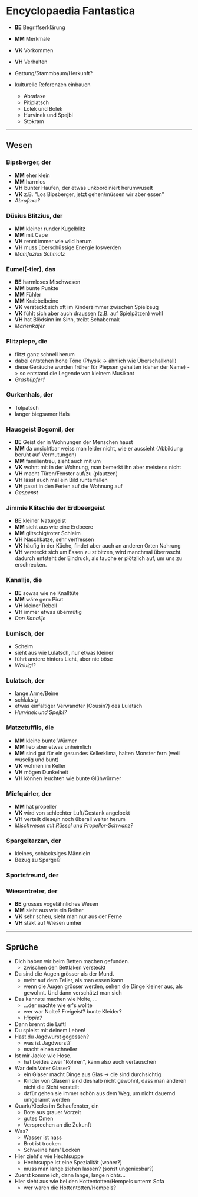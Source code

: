 # Encyclopaedia Fantastica

* __BE__ Begriffserklärung
* __MM__ Merkmale
* __VK__ Vorkommen
* __VH__ Verhalten
* Gattung/Stammbaum/Herkunft?

* kulturelle Referenzen einbauen
	* Abrafaxe
	* Pitiplatsch
	* Lolek und Bolek
	* Hurvinek und Spejbl
	* Stokram

---

## Wesen
### Bipsberger, der
* __MM__ eher klein
* __MM__ harmlos
* __VH__ bunter Haufen, der etwas unkoordiniert herumwuselt
* __VK__ z.B. "Los Bipsberger, jetzt gehen/müssen wir aber essen"
* _Abrafaxe?_

### Düsius Blitzius, der
* __MM__ kleiner runder Kugelblitz
* __MM__ mit Cape
* __VH__ rennt immer wie wild herum
* __VH__ muss überschüssige Energie loswerden
* _Mamfuzius Schmatz_

### Eumel(-tier), das
* __BE__ harmloses Mischwesen
* __MM__ bunte Punkte
* __MM__ Fühler
* __MM__ Krabbelbeine
* __VK__ versteckt sich oft im Kinderzimmer zwischen Spielzeug
* __VK__ fühlt sich aber auch draussen (z.B. auf Spielpätzen) wohl
* __VH__ hat Blödsinn im Sinn, treibt Schabernak
* _Marienkäfer_

### Flitzpiepe, die
* flitzt ganz schnell herum
* dabei entstehen hohe Töne (Physik -> ähnlich wie Überschallknall)
* diese Geräuche wurden früher für Piepsen gehalten (daher der Name) -> so entstand die Legende von kleinem Musikant
* _Grashüpfer?_

### Gurkenhals, der
* Tolpatsch
* langer biegsamer Hals

### Hausgeist Bogomil, der
* __BE__ Geist der in Wohnungen der Menschen haust
* __MM__ da unsichtbar weiss man leider nicht, wie er aussieht (Abbildung beruht auf Vermutungen)
* __MM__ familientreu, zieht auch mit um
* __VK__ wohnt mit in der Wohnung, man bemerkt ihn aber meistens nicht
* __VH__ macht Türen/Fenster auf/zu (plautzen)
* __VH__ lässt auch mal ein Bild runterfallen
* __VH__ passt in den Ferien auf die Wohnung auf
* _Gespenst_

### Jimmie Klitschie der Erdbeergeist
* __BE__ kleiner Naturgeist
* __MM__ sieht aus wie eine Erdbeere
* __MM__ glitschig/roter Schleim
* __VH__ Naschkatze, sehr verfressen
* __VK__ häufig in der Küche, findet aber auch an anderen Orten Nahrung
* __VH__ versteckt sich um Essen zu stibitzen, wird manchmal überrascht. dadurch entsteht der Eindruck, als tauche er plötzlich auf, um uns zu erschrecken.

### Kanallje, die
* __BE__ sowas wie ne Knalltüte
* __MM__ wäre gern Pirat
* __VH__ kleiner Rebell
* __VH__ immer etwas übermütig
* _Don Kanallje_

### Lumisch, der
* Schelm
* sieht aus wie Lulatsch, nur etwas kleiner
* führt andere hinters Licht, aber nie böse
* _Waluigi?_

### Lulatsch, der
* lange Arme/Beine
* schlaksig
* etwas einfältiger Verwandter (Cousin?) des Lulatsch
* _Hurvinek und Spejbl?_

### Matzetufflis, die
* __MM__ kleine bunte Würmer
* __MM__ lieb aber etwas unheimlich
* __MM__ sind gut für ein gesundes Kellerklima, halten Monster fern (weil wuselig und bunt)
* __VK__ wohnen im Keller
* __VH__ mögen Dunkelheit
* __VH__ können leuchten wie bunte Glühwürmer

### Miefquirler, der
* __MM__ hat propeller
* __VK__ wird von schlechter Luft/Gestank angelockt
* __VH__ verteilt diese/n noch überall weiter herum
* _Mischwesen mit Rüssel und Propeller-Schwanz?_

### Spargeltarzan, der
* kleines, schlacksiges Männlein
* Bezug zu Spargel?

### Sportsfreund, der

### Wiesentreter, der
* __BE__ grosses vogelähnliches Wesen
* __MM__ sieht aus wie ein Reiher
* __VK__ sehr scheu, sieht man nur aus der Ferne
* __VH__ stakt auf Wiesen umher

---

## Sprüche
* Dich haben wir beim Betten machen gefunden.
	* zwischen den Bettlaken versteckt
* Da sind die Augen grösser als der Mund.
	* mehr auf dem Teller, als man essen kann
	* wenn die Augen grösser werden, sehen die Dinge kleiner aus, als gewohnt. Und dann verschätzt man sich
* Das kannste machen wie Nolte, ...
	* ...der machte wie er's wollte
	* wer war Nolte? Freigeist? bunte Kleider?
	* _Hippie?_
* Dann brennt die Luft!
* Du spielst mit deinem Leben!
* Hast du Jagdwurst gegessen?
	* was ist Jagdwurst?
	* macht einen schneller
* Ist mir Jacke wie Hose.
	* hat beides zwei "Röhren", kann also auch vertauschen
* War dein Vater Glaser?
	* ein Glaser macht Dinge aus Glas -> die sind durchsichtig
	* Kinder von Glasern sind deshalb nicht gewohnt, dass man anderen nicht die Sicht verstellt
	* dafür gehen sie immer schön aus dem Weg, um nicht dauernd umgerannt werden
* Quark/Klecks im Schaufenster, ein
	* Bote aus grauer Vorzeit
	* gutes Omen
	* Versprechen an die Zukunft
* Was? 
	* Wasser ist nass
	* Brot ist trocken
	* Schweine ham' Locken
* Hier zieht's wie Hechtsuppe
	* Hechtsuppe ist eine Spezialität (woher?)
	* muss man lange ziehen lassen? (sonst ungeniesbar?)
* Zuerst komme ich, dann lange, lange nichts...
* Hier sieht aus wie bei den Hottentotten/Hempels unterm Sofa
	* wer waren die Hottentotten/Hempels?
